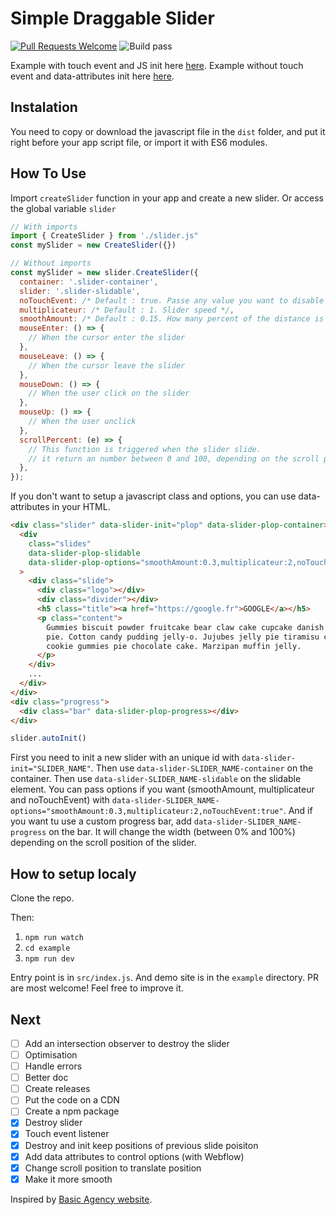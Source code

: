 # Simple Draggable Slider

[![Pull Requests Welcome](https://img.shields.io/badge/PRs-welcome-brightgreen.svg?style=flat)](http://makeapullrequest.com)
![Build pass](https://github.com/armandsalle/Slider/workflows/actions/badge.svg)

Example with touch event and JS init here [here](https://slider-drag.netlify.app/).
Example without touch event and data-attributes init here [here](https://slider-drag.netlify.app/example-1.html).

## Instalation

You need to copy or download the javascript file in the `dist` folder, and put it right before your app script file, or import it with ES6 modules.

## How To Use

Import `createSlider` function in your app and create a new slider. Or access the global variable `slider`

```javascript
// With imports
import { CreateSlider } from './slider.js"
const mySlider = new CreateSlider({})

// Without imports
const mySlider = new slider.CreateSlider({
  container: '.slider-container',
  slider: '.slider-slidable',
  noTouchEvent: /* Default : true. Passe any value you want to disable the sldier on touch screen*/,
  multiplicateur: /* Default : 1. Slider speed */,
  smoothAmount: /* Default : 0.15. How many percent of the distance is use in the LERP function */,
  mouseEnter: () => {
    // When the cursor enter the slider
  },
  mouseLeave: () => {
    // When the cursor leave the slider
  },
  mouseDown: () => {
    // When the user click on the slider
  },
  mouseUp: () => {
    // When the user unclick
  },
  scrollPercent: (e) => {
    // This function is triggered when the slider slide.
    // it return an number between 0 and 100, depending on the scroll position
  },
});
```

If you don't want to setup a javascript class and options, you can use data-attributes in your HTML.

```html
<div class="slider" data-slider-init="plop" data-slider-plop-container>
  <div
    class="slides"
    data-slider-plop-slidable
    data-slider-plop-options="smoothAmount:0.3,multiplicateur:2,noTouchEvent:true"
  >
    <div class="slide">
      <div class="logo"></div>
      <div class="divider"></div>
      <h5 class="title"><a href="https://google.fr">GOOGLE</a></h5>
      <p class="content">
        Gummies biscuit powder fruitcake bear claw cake cupcake danish apple
        pie. Cotton candy pudding jelly-o. Jujubes jelly pie tiramisu cake
        cookie gummies pie chocolate cake. Marzipan muffin jelly.
      </p>
    </div>
    ...
  </div>
</div>
<div class="progress">
  <div class="bar" data-slider-plop-progress></div>
</div>
```

```javascript
slider.autoInit()
```

First you need to init a new slider with an unique id with `data-slider-init="SLIDER_NAME"`. Then use `data-slider-SLIDER_NAME-container` on the container. Then use `data-slider-SLIDER_NAME-slidable` on the slidable element. You can pass options if you want (smoothAmount, multiplicateur and noTouchEvent) with `data-slider-SLIDER_NAME-options="smoothAmount:0.3,multiplicateur:2,noTouchEvent:true"`. And if you want tu use a custom progress bar, add `data-slider-SLIDER_NAME-progress` on the bar. It will change the width (between 0% and 100%) depending on the scroll position of the slider.

## How to setup localy

Clone the repo.

Then:

1. `npm run watch`
2. `cd example`
3. `npm run dev`

Entry point is in `src/index.js`. And demo site is in the `example` directory.
PR are most welcome! Feel free to improve it.

## Next

- [ ] Add an intersection observer to destroy the slider
- [ ] Optimisation
- [ ] Handle errors
- [ ] Better doc
- [ ] Create releases
- [ ] Put the code on a CDN
- [ ] Create a npm package
- [x] Destroy slider
- [x] Touch event listener
- [x] Destroy and init keep positions of previous slide poisiton
- [x] Add data attributes to control options (with Webflow)
- [x] Change scroll position to translate position
- [x] Make it more smooth

Inspired by [Basic Agency website](https://basicagency.com/).
